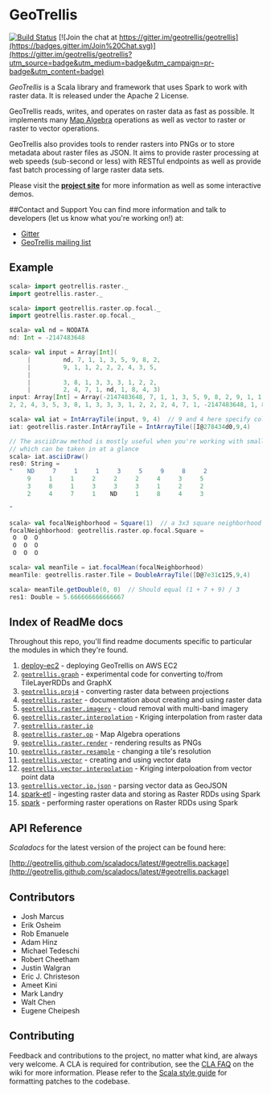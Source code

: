 # GeoTrellis

[![Build Status](https://api.travis-ci.org/geotrellis/geotrellis.svg)](http://travis-ci.org/geotrellis/geotrellis) [![Join the chat at https://gitter.im/geotrellis/geotrellis](https://badges.gitter.im/Join%20Chat.svg)](https://gitter.im/geotrellis/geotrellis?utm_source=badge&utm_medium=badge&utm_campaign=pr-badge&utm_content=badge)

*GeoTrellis* is a Scala library and framework that uses Spark to work with raster data.  It is released under the Apache 2 License.

GeoTrellis reads, writes, and operates on raster data as fast as possible. It implements many [Map Algebra](http://en.wikipedia.org/wiki/Map_algebra) operations as well as vector to raster or raster to vector operations.

GeoTrellis also provides tools to render rasters into PNGs or to store metadata about raster files as JSON. It aims to provide raster processing at web speeds (sub-second or less) with RESTful endpoints as well as provide fast batch processing of large raster data sets.

Please visit the **[project site](http://geotrellis.io)** for more information as well as some interactive demos.


##Contact and Support
You can find more information and talk to developers (let us know what you're working on!) at:

  - [Gitter](https://gitter.im/geotrellis/geotrellis)
  - [GeoTrellis mailing list](https://groups.google.com/group/geotrellis-user)


## Example

```scala
scala> import geotrellis.raster._
import geotrellis.raster._

scala> import geotrellis.raster.op.focal._
import geotrellis.raster.op.focal._

scala> val nd = NODATA
nd: Int = -2147483648

scala> val input = Array[Int](
     |         nd, 7, 1, 1, 3, 5, 9, 8, 2,
     |         9, 1, 1, 2, 2, 2, 4, 3, 5,
     |
     |         3, 8, 1, 3, 3, 3, 1, 2, 2,
     |         2, 4, 7, 1, nd, 1, 8, 4, 3)
input: Array[Int] = Array(-2147483648, 7, 1, 1, 3, 5, 9, 8, 2, 9, 1, 1, 2, 
2, 2, 4, 3, 5, 3, 8, 1, 3, 3, 3, 1, 2, 2, 2, 4, 7, 1, -2147483648, 1, 8, 4, 3)

scala> val iat = IntArrayTile(input, 9, 4)  // 9 and 4 here specify columns and rows
iat: geotrellis.raster.IntArrayTile = IntArrayTile([I@278434d0,9,4)

// The asciiDraw method is mostly useful when you're working with small tiles
// which can be taken in at a glance
scala> iat.asciiDraw()
res0: String =
"    ND     7     1     1     3     5     9     8     2
     9     1     1     2     2     2     4     3     5
     3     8     1     3     3     3     1     2     2
     2     4     7     1    ND     1     8     4     3

"

scala> val focalNeighborhood = Square(1)  // a 3x3 square neighborhood
focalNeighborhood: geotrellis.raster.op.focal.Square =
 O  O  O
 O  O  O
 O  O  O

scala> val meanTile = iat.focalMean(focalNeighborhood)
meanTile: geotrellis.raster.Tile = DoubleArrayTile([D@7e31c125,9,4)

scala> meanTile.getDouble(0, 0)  // Should equal (1 + 7 + 9) / 3
res1: Double = 5.666666666666667
```

## Index of ReadMe docs
Throughout this repo, you'll find readme documents specific to particular the modules in which they're found.

1. [deploy-ec2](./scripts/deploy-ec2) - deploying GeoTrellis on AWS EC2
2. [`geotrellis.graph`](./graph) - experimental code for converting to/from TileLayerRDDs and GraphX
3. [`geotrellis.proj4`](./proj4/src/main/scala/geotrellis/proj4) - converting raster data between projections
4. [`geotrellis.raster`](./raster/src/main/scala/geotrellis/raster) - documentation about creating and using raster data
  1. [`geotrellis.raster.imagery`](./raster/src/main/scala/geotrellis/raster/imagery) - cloud removal with multi-band imagery
  2. [`geotrellis.raster.interpolation`](./raster/src/main/scala/geotrellis/raster/interpolation) - Kriging interpolation from raster data
  3. [`geotrellis.raster.io`](./raster/src/main/scala/geotrellis/raster/io)
  4. [`geotrellis.raster.op`](./raster/src/main/scala/geotrellis/raster/op) - Map Algebra operations
  5. [`geotrellis.raster.render`](./raster/src/main/scala/geotrellis/raster/render) - rendering results as PNGs
  6. [`geotrellis.raster.resample`](./raster/src/main/scala/geotrellis/raster/resample) - changing a tile's resolution
5. [`geotrellis.vector`](./vector/src/main/scala/geotrellis/vector) - creating and using vector data
  1. [`geotrellis.vector.interpolation`](./vector/src/main/scala/geotrellis/vector/interpolation) - Kriging interpoloation from vector point data
  2. [`geotrellis.vector.io.json`](./vector/src/main/scala/geotrellis/vector/io/json/) - parsing vector data as GeoJSON
6. [spark-etl](./spark-etl) - ingesting raster data and storing as Raster RDDs using Spark
7. [spark](./spark/op) - performing raster operations on Raster RDDs using Spark



## API Reference

*Scaladocs* for the latest version of the project can be found here:

[http://geotrellis.github.com/scaladocs/latest/#geotrellis.package](http://geotrellis.github.com/scaladocs/latest/#geotrellis.package)


## Contributors

 - Josh Marcus
 - Erik Osheim
 - Rob Emanuele
 - Adam Hinz
 - Michael Tedeschi
 - Robert Cheetham
 - Justin Walgran
 - Eric J. Christeson
 - Ameet Kini
 - Mark Landry
 - Walt Chen
 - Eugene Cheipesh

## Contributing

Feedback and contributions to the project, no matter what kind, are always very welcome. A CLA is required for contribution, see the [CLA FAQ](https://github.com/geotrellis/geotrellis/wiki/Contributor-license-agreement-FAQ) on the wiki for more information. Please refer to the [Scala style guide](http://docs.scala-lang.org/style/) for formatting patches to the codebase.
